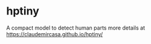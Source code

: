# hptiny
A compact model to detect human parts
more details at https://claudemircasa.github.io/hptiny/

